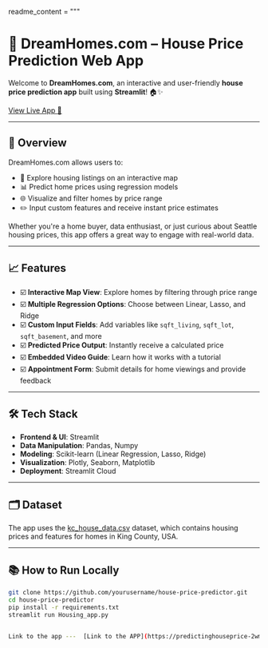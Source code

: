 readme_content = """
# 🏡 DreamHomes.com – House Price Prediction Web App

Welcome to **DreamHomes.com**, an interactive and user-friendly **house price prediction app** built using **Streamlit**! 🏠✨

[View Live App 🔗](https://predictinghouseprice-2wmils6atc7qpjmjotnkyq.streamlit.app/)

---

## 📂 Overview
DreamHomes.com allows users to:
- 💯 Explore housing listings on an interactive map
- 📊 Predict home prices using regression models
- 🌐 Visualize and filter homes by price range
- ✏️ Input custom features and receive instant price estimates

Whether you're a home buyer, data enthusiast, or just curious about Seattle housing prices, this app offers a great way to engage with real-world data.

---

## 📈 Features
- ☑️ **Interactive Map View**: Explore homes by filtering through price range
- ☑️ **Multiple Regression Options**: Choose between Linear, Lasso, and Ridge
- ☑️ **Custom Input Fields**: Add variables like `sqft_living`, `sqft_lot`, `sqft_basement`, and more
- ☑️ **Predicted Price Output**: Instantly receive a calculated price
- ☑️ **Embedded Video Guide**: Learn how it works with a tutorial
- ☑️ **Appointment Form**: Submit details for home viewings and provide feedback

---

## 🛠️ Tech Stack
- **Frontend & UI**: Streamlit
- **Data Manipulation**: Pandas, Numpy
- **Modeling**: Scikit-learn (Linear Regression, Lasso, Ridge)
- **Visualization**: Plotly, Seaborn, Matplotlib
- **Deployment**: Streamlit Cloud

---

## 🗂️ Dataset
The app uses the [kc_house_data.csv](https://www.kaggle.com/datasets/harlfoxem/housesalesprediction) dataset, which contains housing prices and features for homes in King County, USA.

---

## 📚 How to Run Locally

```bash
git clone https://github.com/yourusername/house-price-predictor.git
cd house-price-predictor
pip install -r requirements.txt
streamlit run Housing_app.py


Link to the app ---  [Link to the APP](https://predictinghouseprice-2wmils6atc7qpjmjotnkyq.streamlit.app/)
